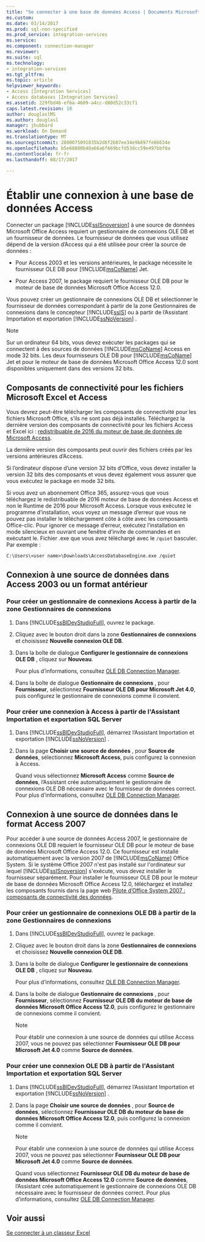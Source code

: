 ```yaml
---
title: "Se connecter à une base de données Access | Documents Microsoft"
ms.custom: 
ms.date: 03/14/2017
ms.prod: sql-non-specified
ms.prod_service: integration-services
ms.service: 
ms.component: connection-manager
ms.reviewer: 
ms.suite: sql
ms.technology:
- integration-services
ms.tgt_pltfrm: 
ms.topic: article
helpviewer_keywords:
- Access [Integration Services]
- Access databases [Integration Services]
ms.assetid: 229fbd46-ef6a-4609-a4cc-d80d52c33cf1
caps.latest.revision: 18
author: douglaslMS
ms.author: douglasl
manager: jhubbard
ms.workload: On Demand
ms.translationtype: MT
ms.sourcegitcommit: 2800075091835b2d6f2b07ee34e9b897fe86634e
ms.openlocfilehash: b5e60880b40a66a6f669bcfd53dcc59e497bbf0a
ms.contentlocale: fr-fr
ms.lasthandoff: 08/17/2017

---
```

# <a name="connect-to-an-access-database"></a>Établir une connexion à une base de données Access
  Connecter un package [!INCLUDE[ssISnoversion](../../includes/ssisnoversion-md.md)] à une source de données Microsoft Office Access requiert un gestionnaire de connexions OLE DB et un fournisseur de données. Le fournisseur de données que vous utilisez dépend de la version d’Access qui a été utilisée pour créer la source de données :  
  
-   Pour Access 2003 et les versions antérieures, le package nécessite le fournisseur OLE DB pour [!INCLUDE[msCoName](../../includes/msconame-md.md)] Jet.  
  
-   Pour Access 2007, le package requiert le fournisseur OLE DB pour le moteur de base de données Microsoft Office Access 12.0.  
  
 Vous pouvez créer un gestionnaire de connexions OLE DB et sélectionner le fournisseur de données correspondant à partir de la zone Gestionnaires de connexions dans le concepteur [!INCLUDE[ssIS](../../includes/ssis-md.md)] ou à partir de l’Assistant Importation et exportation [!INCLUDE[ssNoVersion](../../includes/ssnoversion-md.md)] .  
  
> [!NOTE]  
>  Sur un ordinateur 64 bits, vous devez exécuter les packages qui se connectent à des sources de données [!INCLUDE[msCoName](../../includes/msconame-md.md)] Access en mode 32 bits. Les deux fournisseurs OLE DB pour [!INCLUDE[msCoName](../../includes/msconame-md.md)] Jet et pour le moteur de base de données Microsoft Office Access 12.0 sont disponibles uniquement dans des versions 32 bits.  

## <a name="connectivity-components-for-microsoft-excel-and-access-files"></a>Composants de connectivité pour les fichiers Microsoft Excel et Access
  
Vous devrez peut-être télécharger les composants de connectivité pour les fichiers Microsoft Office, s’ils ne sont pas déjà installés. Téléchargez la dernière version des composants de connectivité pour les fichiers Access et Excel ici : [redistribuable de 2016 du moteur de base de données de Microsoft Access](https://www.microsoft.com/download/details.aspx?id=54920).
  
La dernière version des composants peut ouvrir des fichiers créés par les versions antérieures d’Access.

Si l’ordinateur dispose d’une version 32 bits d’Office, vous devez installer la version 32 bits des composants et vous devez également vous assurer que vous exécutez le package en mode 32 bits.

Si vous avez un abonnement Office 365, assurez-vous que vous téléchargez le redistribuable de 2016 moteur de base de données Access et non le Runtime de 2016 pour Microsoft Access. Lorsque vous exécutez le programme d’installation, vous voyez un message d’erreur que vous ne pouvez pas installer le téléchargement côte à côte avec les composants Office-clic. Pour ignorer ce message d’erreur, exécutez l’installation en mode silencieux en ouvrant une fenêtre d’invite de commandes et en exécutant le. Fichier .exe que vous avez téléchargé avec le `/quiet` basculer. Par exemple :

`C:\Users\<user name>\Downloads\AccessDatabaseEngine.exe /quiet`
  
## <a name="connecting-to-a-data-source-in-access-2003-or-earlier-format"></a>Connexion à une source de données dans Access 2003 ou un format antérieur  
  
### <a name="to-create-an-access-connection-manager-from-the-connection-managers-area"></a>Pour créer un gestionnaire de connexions Access à partir de la zone Gestionnaires de connexions  
  
1.  Dans [!INCLUDE[ssBIDevStudioFull](../../includes/ssbidevstudiofull-md.md)], ouvrez le package.  
  
2.  Cliquez avec le bouton droit dans la zone **Gestionnaires de connexions** et choisissez **Nouvelle connexion OLE DB**.  
  
3.  Dans la boîte de dialogue **Configurer le gestionnaire de connexions OLE DB** , cliquez sur **Nouveau**.  
  
     Pour plus d’informations, consultez [OLE DB Connection Manager](../../integration-services/connection-manager/ole-db-connection-manager.md).  
  
4.  Dans la boîte de dialogue **Gestionnaire de connexions** , pour **Fournisseur**, sélectionnez **Fournisseur OLE DB pour Microsoft Jet 4.0**, puis configurez le gestionnaire de connexions comme il convient.  
  
### <a name="to-create-an-access-connection-from-the-sql-server-import-and-export-wizard"></a>Pour créer une connexion à Access à partir de l'Assistant Importation et exportation SQL Server  
  
1.  Dans [!INCLUDE[ssBIDevStudioFull](../../includes/ssbidevstudiofull-md.md)], démarrez l’Assistant Importation et exportation [!INCLUDE[ssNoVersion](../../includes/ssnoversion-md.md)] .  
  
2.  Dans la page **Choisir une source de données** , pour **Source de données**, sélectionnez **Microsoft Access**, puis configurez la connexion à Access.  
  
     Quand vous sélectionnez **Microsoft Access** comme **Source de données**, l’Assistant crée automatiquement le gestionnaire de connexions OLE DB nécessaire avec le fournisseur de données correct. Pour plus d’informations, consultez [OLE DB Connection Manager](../../integration-services/connection-manager/ole-db-connection-manager.md).  
  
## <a name="connecting-to-a-data-source-in-access-2007-format"></a>Connexion à une source de données dans le format Access 2007  
 Pour accéder à une source de données Access 2007, le gestionnaire de connexions OLE DB requiert le fournisseur OLE DB pour le moteur de base de données Microsoft Office Access 12.0. Ce fournisseur est installé automatiquement avec la version 2007 de [!INCLUDE[msCoName](../../includes/msconame-md.md)] Office System. Si le système Office 2007 n'est pas installé sur l'ordinateur sur lequel [!INCLUDE[ssISnoversion](../../includes/ssisnoversion-md.md)] s'exécute, vous devez installer le fournisseur séparément. Pour installer le fournisseur OLE DB pour le moteur de base de données Microsoft Office Access 12.0, téléchargez et installez les composants fournis dans la page web [Pilote d’Office System 2007 : composants de connectivité des données](http://go.microsoft.com/fwlink/?LinkId=98155).  
  
### <a name="to-create-an-ole-db-connection-manager-from-the-connection-managers-area"></a>Pour créer un gestionnaire de connexions OLE DB à partir de la zone Gestionnaires de connexions  
  
1.  Dans [!INCLUDE[ssBIDevStudioFull](../../includes/ssbidevstudiofull-md.md)], ouvrez le package.  
  
2.  Cliquez avec le bouton droit dans la zone **Gestionnaires de connexions** et choisissez **Nouvelle connexion OLE DB**.  
  
3.  Dans la boîte de dialogue **Configurer le gestionnaire de connexions OLE DB** , cliquez sur **Nouveau**.  
  
     Pour plus d’informations, consultez [OLE DB Connection Manager](../../integration-services/connection-manager/ole-db-connection-manager.md).  
  
4.  Dans la boîte de dialogue **Gestionnaire de connexions** , pour **Fournisseur**, sélectionnez **Fournisseur OLE DB du moteur de base de données Microsoft Office Access 12.0**, puis configurez le gestionnaire de connexions comme il convient.  
  
    > [!NOTE]  
    >  Pour établir une connexion à une source de données qui utilise Access 2007, vous ne pouvez pas sélectionner **Fournisseur OLE DB pour Microsoft Jet 4.0** comme **Source de données**.  
  
### <a name="to-create-an-ole-db-connection-from-the-sql-server-import-and-export-wizard"></a>Pour créer une connexion OLE DB à partir de l'Assistant Importation et exportation SQL Server  
  
1.  Dans [!INCLUDE[ssBIDevStudioFull](../../includes/ssbidevstudiofull-md.md)], démarrez l’Assistant Importation et exportation [!INCLUDE[ssNoVersion](../../includes/ssnoversion-md.md)] .  
  
2.  Dans la page **Choisir une source de données** , pour **Source de données**, sélectionnez **Fournisseur OLE DB du moteur de base de données Microsoft Office Access 12.0**, puis configurez la connexion comme il convient.  
  
    > [!NOTE]  
    >  Pour établir une connexion à une source de données qui utilise Access 2007, vous ne pouvez pas sélectionner **Fournisseur OLE DB pour Microsoft Jet 4.0** comme **Source de données**.  
  
     Quand vous sélectionnez **Fournisseur OLE DB du moteur de base de données Microsoft Office Access 12.0** comme **Source de données**, l’Assistant crée automatiquement le gestionnaire de connexions OLE DB nécessaire avec le fournisseur de données correct. Pour plus d’informations, consultez [OLE DB Connection Manager](../../integration-services/connection-manager/ole-db-connection-manager.md).  
  
## <a name="see-also"></a>Voir aussi  
 [Se connecter à un classeur Excel](../../integration-services/connection-manager/connect-to-an-excel-workbook.md)  
  
  

